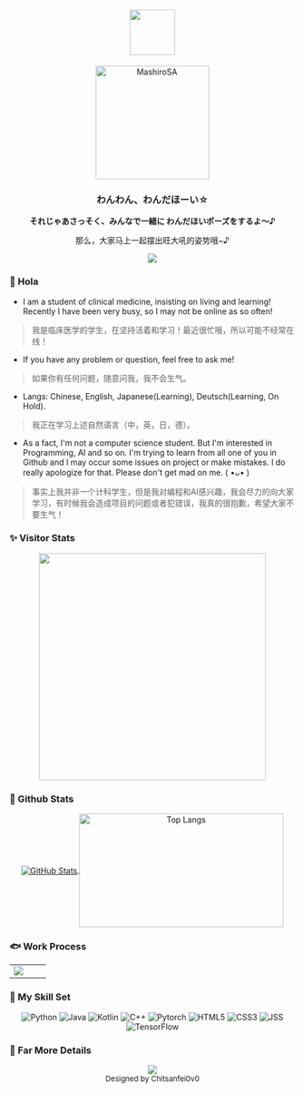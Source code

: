 <!-- head para -->
<div align="center">
  <h1 align="center"> <img align="center" height="80" src="https://readme-typing-svg.herokuapp.com/?lines=╰(*°▽°*)╯;(っ°Д°%20)っ&font=Roboto&center=true" /> </h1>
  <img src="https://raw.githubusercontent.com/MashiroSA/MashiroSA/master/assets/wonderhoy.webp" height="200" alt="MashiroSA"> 
  <h3>わんわん、わんだほーい☆</h3>
</div>

<!-- ref para -->
<div align="center">
  <b>それじゃあさっそく、みんなで一緒に わんだほいポーズをするよ～♪</b> <br>
  <p>那么，大家马上一起摆出旺大吼的姿势哦~♪</p> 
</div>

<!-- status of contribution -->
<div align="center"><img src="https://raw.githubusercontent.com/mashirosa/mashirosa/master/assets/github-contribution-grid-snake.svg" ></div>

<!-- markdown start -->
### 👋 Hola

- I am a student of clinical medicine, insisting on living and learning! Recently I have been very busy, so I may not be online as so often!
> 我是临床医学的学生，在坚持活着和学习！最近很忙哦，所以可能不经常在线！
- If you have any problem or question, feel free to ask me!
> 如果你有任何问题，随意问我，我不会生气。
- Langs: Chinese, English, Japanese(Learning), Deutsch(Learning, On Hold).
> 我正在学习上述自然语言（中，英，日，德）。
- As a fact, I'm not a computer science student. But I'm interested in Programming, AI and so on. I'm trying to learn from all one of you in Github and I may occur some issues on project or make mistakes. I do really apologize for that. Please don't get mad on me. ( •ᴗ• )
> 事实上我并非一个计科学生，但是我对编程和AI感兴趣，我会尽力的向大家学习，有时候我会造成项目的问题或者犯错误，我真的很抱歉，希望大家不要生气！

### ✨ Visitor Stats

<p align="center">
  <a href="https://github.com/MashiroSA/">
    <img align="center" src="https://Moe-counter.mashirosa.repl.co/get/@mashirosa/?theme=rule34" width="400px">
  </a>
</p>

### 🍎 Github Stats 
<p align="center">
  <a href="https://github.com/MashiroSA/">
    <img align="center" alt="GitHub Stats" src="https://github-readme-stats.vercel.app/api?username=MashiroSA&show_icons=true&include_all_commits=true&theme=transparent" />
  </a>
  <a href="https://github.com/MashiroSA/">
    <img align="center" alt="Top Langs" height="200" width="360" src="https://github-readme-stats.vercel.app/api/top-langs/?username=MashiroSA&layout=compact&theme=transparent" />
  </a>
</p>
    

### 🐟 Work Process
<div align="center">
  <table>
    <tr>
      <td valign="mid" width="50%">
        <img src="https://github-readme-activity-graph.vercel.app/graph?username=MashiroSA&theme=vue" />
      </td>
    </tr>
  </table>
</div>


### 🔧 My Skill Set

<div align="center">
  <p>
    <img alt="Python" src="https://img.shields.io/badge/python-3670A0?style=for-the-badge&logo=python&logoColor=ffdd54">
    <img alt="Java" src="https://img.shields.io/badge/java-ff9933?style=for-the-badge&logo=OpenJDK">
    <img alt="Kotlin" src="https://img.shields.io/badge/Kotlin-7F52FF?style=for-the-badge&logo=kotlin">
    <img alt="C++" src="https://img.shields.io/badge/C%2B%2B-00599C?style=for-the-badge&logo=C%2B%2B">
    <img alt="Pytorch" src="https://img.shields.io/badge/pytorch-EE4C2C?style=for-the-badge&logo=pytorch">
    <img alt="HTML5" src="https://img.shields.io/badge/html5-E34F26?style=for-the-badge&logo=html5&logoColor=EEEEEE">
    <img alt="CSS3" src="https://img.shields.io/badge/css3-1572B6?style=for-the-badge&logo=css3&logoColor=EEEEEE">
    <img alt="JSS" src="https://img.shields.io/badge/JSS-F7DF1E?style=for-the-badge&logo=JSS&logoColor=EEEEEE">
    <img alt="TensorFlow" src="https://img.shields.io/badge/TensorFlow-FF6F00?style=for-the-badge&logo=TensorFlow&logoColor=EEEEEE">
  </p>
</div>

### 🍎 Far More Details
<div align="center">
<img src="https://github.com/MashiroSA/MashiroSA/blob/master/github-metrics.svg">
</div>


<div align="center">
  <font size=2 >
  Designed by Chitsanfei0v0
  </font>
</div>
